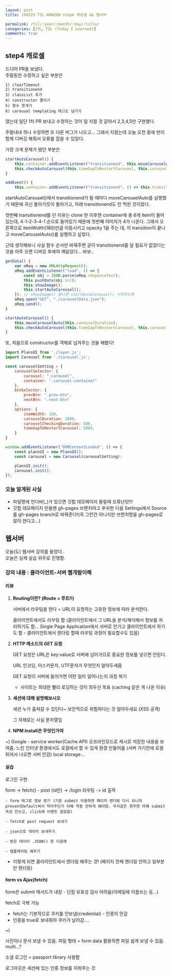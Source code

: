 ```yaml
---
layout: post
title: 190225 TIL AMAZON step4 캐로샐 && 웹서버

permalink: /til/:year/:month/:day/:title/
categories: [1막, TIL (Today I Learned)]
comments: true
---
```


## **step4 캐로셀**

드디어 PR을 보냈다.  
주말동안 수정하고 싶은 부분은  

    1) clearTimeout  
    2) transitionend  
    3) classList 추가  
    4) constructor 줄이기 
    5) 함수 쪼개기
    6) carousel templating 태그도 넘기기  

였는데 일단 1차 PR 보내고 수정하는 것이 덜 지칠 것 같아서 2,3,4,5만 구현했다.  

주말내내 하나 수정하면 또 다른 버그가 나오고... 그래서 지쳤는데 
오늘 오전 중에 반이 함께 디버깅 해줘서 오류를 잡을 수 있었다.  

가장 크게 문제가 됐던 부분은 

```js
startAutoCarousel() {
    this.container.addEventListener("transitionend", this.moveCarouselAuto(this.carouselDuration)) ;
    this.checkAutoCarousel(this.timeGapToRestartCarousel, this.carouselCheckingDuration);
}

addEvent() {
    this.container.addEventListener("transitionend", () => this.transitioning = false)}
```

startAutoCarousel()에서 transitionend가 될 때마다 moveCarouselAuto를 실행했기 때문에 귀신 돌아가듯이 돌아가고, 아래 transitionend도 안 먹힌 것이었다.  

첫번째 transitionend를 단 이유는 clone 한 이후엔 container에 총 6개 item이 들어있는데, 4-1-2-3-4-1 순으로 들어있기 때문에 첫번째 이미지가 4가 나온다. 그래서 오른쪽으로 itemWidth(180)만큼 이동시키고 opacity 1을 주는 데, 이 transition이 끝나고 moveCarouselAuto()를 실행하고 싶었다.

근데 생각해보니 사실 함수 순서만 바꿔주면 굳이 transitionend를 달 필요가 없었다는 것을 아주 오랜 디버깅 후에야 깨달았다... 바보..

```js
getData() {
    var oReq = new XMLHttpRequest();
    oReq.addEventListener("load", () => {
        const obj = JSON.parse(oReq.responseText);
        this.pushData(obj.src);
        this.showImage();
        this.startAutoCarousel();
    }); // showImage() 끝나면 startAutoCarousel() 시작하도록 
    oReq.open("GET", "./carouselData.json");
    oReq.send();
}

startAutoCarousel() {
    this.moveCarouselAuto(this.carouselDuration);
    this.checkAutoCarousel(this.timeGapToRestartCarousel, this.carouselCheckingDuration);
}
```

또, 처음으로 constructor를 객체로 넘겨주는 것을 해봤다! 

```js
import PlansUI from './layer.js';
import Carousel from './carousel.js';

const carouselSetting = {
    carouselSelector: {
        carousel: ".carousel",
        container: ".carousel-container"
    },
    btnSelector: {
        prevBtn: ".prev-btn",
        nextBtn: ".next-btn"
    },
    options: {
        itemWidth: 180,
        carouselDuration: 2000,
        carouselCheckingDuration: 500,
        timeGapToRestartCarousel: 5000,
    }
}

window.addEventListener('DOMContentLoaded', () => {
    const plansUI = new PlansUI();
    const carousel = new Carousel(carouselSetting);

    plansUI.init();
    carousel.init();
});
```

### 오늘 알게된 사실

- 파일명에 언더바(_)가 있으면 깃헙 데모페이지 돌릴때 오류난닷!!!
- 깃헙 데모페이지 만들땐 gh-pages 브랜치따고 푸쉬한 다음 Settings에서 Source를 gh-pages branch로 바꿔준다!(꼭 그런건 아니지만 브랜치명을 gh-pages로 많이 한다고...)


## **웹서버**

오늘(도) 웹서버 강의를 들었다..  
오늘은 실제 실습 위주로 진행함.

### 강의 내용 : 클라이언트-서버 웹개발이해

#### 리뷰

1. **Routing이란? (Route = 루트!!)**

   서버에서 라우팅을 한다 = URL이 요청하는 고유한 정보에 따라 분석한다. 

   클라이언트에서도 라우팅 함 (클라이언트에서 그 URL을 분석/해석해서 정보를 처리하기도 함… Single Page Application에서 서버로 안가고 클라이언트에서 하기도 함 - 클라이언트에서 렌더링 할때 라우팅 과정이 필요할수도 있음)

   

2. **HTTP 메소드의 GET 요청**

   GET 요청은 URL은 key:value로 서버에 넘어가므로 중요한 정보를 넣으면 안된다.

   URL 인코딩, 아스키문자, UTF문자가 무엇인지 알아두세욤 

   GET 요청이 서버에 들어가면 어떤 일이 일어나는지 과정 복기

   - 사이트는 최대한 빨리 로딩하는 것이 최우선 목표 (caching 같은 게 나온 이유)

   

3. **세션에 대해 설명해보시오**

   세션 누가 훔쳐갈 수 있단다~ 보안적으로 위험하다는 것 알아두세요 (XSS 공격)

   그 자체로는 사실 문자열임 

   

4. **NPM install은 무엇인가여**


+) Google - service worker(Cache API) 오프라인모드로 캐시로 저장한 내용을 보여줌. 느린 인터넷 환경에서도 로컬에서 할 수 있게 환경 만들어줌 (서버 가기전에 로컬 뒤져서 나오면 서버 안감) local storage… 



#### 실습

로그인 구현

form -> fetch() - post (id만) -> /login 라우팅 -> id 출력 

```text
- form 태그로 정보 받기 (기존 submit 이용하면 페이지 렌더링 다시 되니까 preventDefault써서 막아주던가 아예 작동 안하게 해야함. 우리같은 경우엔 아예 submit 속성 안쓰고, click에 이벤트 걸었음)

- fetch로 post request 보내기 

- json으로 데이터 보내주기

- 받은 데이터 .JSON() 한 다음에 

- 템플레이팅 해주기
```

- 이렇게 되면 클라이언트에서 렌더링 해주는 것! (페이지 전체 렌더링 안하고 일부분만 렌더링)


#### form vs Ajax(fetch)

form은 submit 메서드가 내장 - 단점 유효성 검사 어려움(이메일에 이름쓰는 등…) 

fetch로 극복 가능

- fetch는 기본적으로 쿠키를 안보냄(credential) - 인증이 안감 
- 인증을 true로 보내줘야 쿠키가 날라감….

+) 

사진이나 문서 보낼 수 있음. 파일 형태 = form data  활용하면 파일 쉽게 보낼 수 있음. multi...? 

소셜 로그인 = passport library 사용함

로그아웃은 세션에 있는 인증 정보를 지워주는 것 
